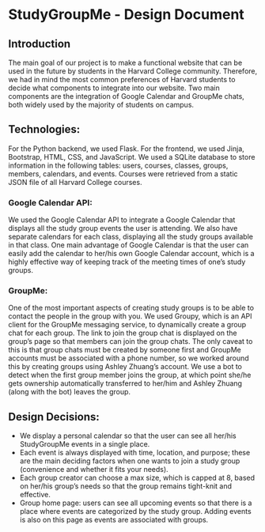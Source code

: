 # StudyGroupMe - Design Document

## Introduction
The main goal of our project is to make a functional website that can be used in the future by students in the Harvard College community. Therefore, we had in mind the most common preferences of Harvard students to decide what components to integrate into our website. Two main components are the integration of Google Calendar and GroupMe chats, both widely used by the majority of students on campus.

## Technologies:
For the Python backend, we used Flask. For the frontend, we used Jinja, Bootstrap, HTML, CSS, and JavaScript. We used a SQLite database to store information in the following tables: users, courses, classes, groups, members, calendars, and events. Courses were retrieved from a static JSON file of all Harvard College courses.

### Google Calendar API:
We used the Google Calendar API to integrate a Google Calendar that displays all the study group events the user is attending. We also have separate calendars for each class, displaying all the study groups available in that class. One main advantage of Google Calendar is that the user can easily add the calendar to her/his own Google Calendar account, which is a highly effective way of keeping track of the meeting times of one’s study groups.

### GroupMe:
One of the most important aspects of creating study groups is to be able to contact the people in the group with you. We used Groupy, which is an API client for the GroupMe messaging service, to dynamically create a group chat for each group. The link to join the group chat is displayed on the group’s page so that members can join the group chats. The only caveat to this is that group chats must be created by someone first and GroupMe accounts must be associated with a phone number, so we worked around this by creating groups using Ashley Zhuang’s account. We use a bot to detect when the first group member joins the group, at which point she/he gets ownership automatically transferred to her/him and Ashley Zhuang (along with the bot) leaves the group.

## Design Decisions:
- We display a personal calendar so that the user can see all her/his StudyGroupMe events in a single place.
- Each event is always displayed with time, location, and purpose; these are the main deciding factors when one wants to join a study group (convenience and whether it fits your needs).
- Each group creator can choose a max size, which is capped at 8, based on her/his group’s needs so that the group remains tight-knit and effective.
- Group home page: users can see all upcoming events so that there is a place where events are categorized by the study group. Adding events is also on this page as events are associated with groups.